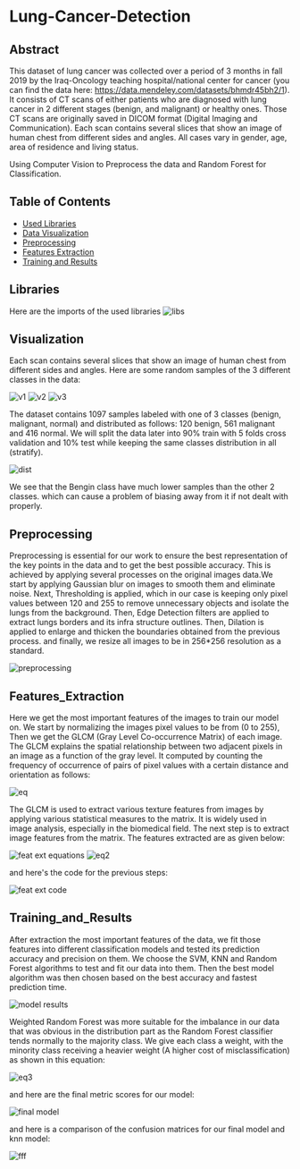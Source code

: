 # Lung-Cancer-Detection

## Abstract

This dataset of lung cancer was collected over a period of 3 months in fall 2019 by the Iraq-Oncology teaching hospital/national center for cancer (you can find the data here: https://data.mendeley.com/datasets/bhmdr45bh2/1).
It consists of CT scans of either patients who are diagnosed with lung cancer in 2 different stages (benign, and malignant) or healthy ones. Those CT scans are originally saved in DICOM format (Digital Imaging and Communication).
Each scan contains several slices that show an image of human chest from different sides and angles. All cases vary in gender, age, area of residence and living status.

Using Computer Vision to Preprocess the data and Random Forest for Classification.


## Table of Contents

- [Used Libraries](#Libraries)
- [Data Visualization](#Visualization)
- [Preprocessing](#Preprocessing)
- [Features Extraction](#Features_Extraction)
- [Training and Results](#Training_and_Results)


## Libraries

Here are the imports of the used libraries
![libs](https://github.com/Mo-Moustafa/Lung-Cancer-Detection/assets/81877648/b9e56bd5-babd-4e61-a842-34d1e029152d)


## Visualization

Each scan contains several slices that show an image of human chest from different sides and angles. Here are some random samples of the 3 different classes in the data:

![v1](https://github.com/Mo-Moustafa/Lung-Cancer-Detection/assets/81877648/988f02e3-7cc7-4aae-bdfb-2758c49f9a92)
![v2](https://github.com/Mo-Moustafa/Lung-Cancer-Detection/assets/81877648/f8c6c738-44de-4a7d-b2c2-fe90af3f264f)
![v3](https://github.com/Mo-Moustafa/Lung-Cancer-Detection/assets/81877648/d9fe8205-4699-4151-8fd7-4f97e67780b7)

The dataset contains 1097 samples labeled with one of 3 classes (benign, malignant, normal) and distributed as follows: 120 benign, 561 malignant and 416 normal. We will split the data later into 90% train with 5 folds cross validation and 10% test while keeping the same classes distribution in all (stratify).

![dist](https://github.com/Mo-Moustafa/Lung-Cancer-Detection/assets/81877648/f766ab8c-e3d4-40f5-bfec-eb05dcec2deb)

We see that the Bengin class have much lower samples than the other 2 classes. which can cause a problem of biasing away from it if not dealt with properly.


## Preprocessing

Preprocessing is essential for our work to ensure the best representation of the key points in the data and to get the best possible accuracy. This is achieved by applying several processes on the original images data.We start by applying Gaussian blur on images to smooth them and eliminate noise. Next, Thresholding is applied, which in our case is keeping only pixel values between 120 and 255 to remove unnecessary objects and isolate the lungs from the background. Then, Edge Detection filters are applied to extract lungs borders and its infra structure outlines. Then, Dilation is applied to enlarge and thicken the boundaries obtained from the previous process. and finally, we resize all images to be in 256*256 resolution as a standard.

![preprocessing](https://github.com/Mo-Moustafa/Lung-Cancer-Detection/assets/81877648/4d9c378e-6cf3-4167-853c-796553aacaff)


## Features_Extraction

Here we get the most important features of the images to train our model on. We start by normalizing the images pixel values to be from (0 to 255), Then we get the GLCM (Gray Level Co-occurrence Matrix) of each image. The GLCM explains the spatial relationship between two adjacent pixels in an image as a function of the gray level. It computed by counting the frequency of occurrence of pairs of pixel values with a certain distance and orientation as follows:

![eq](https://github.com/Mo-Moustafa/Lung-Cancer-Detection/assets/81877648/220934f4-107a-45f2-adb9-5f65df2899ef)

The GLCM is used to extract various texture features from images by applying various statistical measures to the matrix. It is widely used in image analysis, especially in the biomedical field. The next step is to extract image features from the matrix. The features extracted are as given below:

![feat ext equations](https://github.com/Mo-Moustafa/Lung-Cancer-Detection/assets/81877648/40436b8d-27c1-49cd-a6b7-26b03288909b)
![eq2](https://github.com/Mo-Moustafa/Lung-Cancer-Detection/assets/81877648/53873649-85bd-4ef3-9ef4-540d5642243e)


and here's the code for the previous steps:

![feat ext code](https://github.com/Mo-Moustafa/Lung-Cancer-Detection/assets/81877648/21c7e7bb-a7bd-4c09-a28c-3e53ca953c49)


## Training_and_Results

After extraction the most important features of the data, we fit those features into different classification models and tested its prediction accuracy and precision on them. We choose the SVM, KNN and Random Forest algorithms to test and fit our data into them. Then the best model algorithm was then chosen based on the best accuracy and fastest prediction time.

![model results](https://github.com/Mo-Moustafa/Lung-Cancer-Detection/assets/81877648/34c5c01d-647e-42d7-98bb-700bb09b885d)

Weighted Random Forest was more suitable for the imbalance in our data that was obvious in the distribution part as the Random Forest classifier tends normally to the majority class. We give each class a weight, with the minority class receiving a heavier weight (A higher cost of misclassification) as shown in this equation:

![eq3](https://github.com/Mo-Moustafa/Lung-Cancer-Detection/assets/81877648/20d6666b-bc9b-4e28-a497-04d2dca4e603)

and here are the final metric scores for our model:

![final model](https://github.com/Mo-Moustafa/Lung-Cancer-Detection/assets/81877648/986f60b3-7aef-46d1-8168-a10cdad3ee49)

and here is a comparison of the confusion matrices for our final model and knn model:

![fff](https://github.com/Mo-Moustafa/Lung-Cancer-Detection/assets/81877648/bdd34673-50c3-4b76-b063-a1957285c22a)
